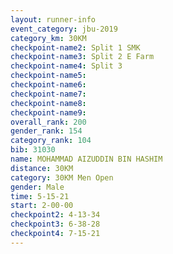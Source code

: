 ```yaml
---
layout: runner-info 
event_category: jbu-2019 
category_km: 30KM 
checkpoint-name2: Split 1 SMK 
checkpoint-name3: Split 2 E Farm 
checkpoint-name4: Split 3 
checkpoint-name5: 
checkpoint-name6: 
checkpoint-name7: 
checkpoint-name8: 
checkpoint-name9: 
overall_rank: 200
gender_rank: 154
category_rank: 104
bib: 31030
name: MOHAMMAD AIZUDDIN BIN HASHIM
distance: 30KM
category: 30KM Men Open
gender: Male
time: 5-15-21
start: 2-00-00
checkpoint2: 4-13-34
checkpoint3: 6-38-28
checkpoint4: 7-15-21
---
```

